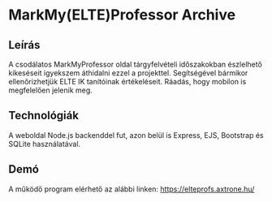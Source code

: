 # MarkMy(ELTE)Professor Archive

## Leírás
A csodálatos MarkMyProfessor oldal tárgyfelvételi időszakokban észlelhető kikeséseit igyekszem áthidalni ezzel a projekttel.
Segítségével bármikor ellenőrizhetjük ELTE IK tanítóinak értékeléseit. Ráadás, hogy mobilon is megfelelően jelenik meg.

## Technológiák
A weboldal Node.js backenddel fut, azon belül is Express, EJS, Bootstrap és SQLite használatával.

## Demó
A működő program elérhető az alábbi linken: https://elteprofs.axtrone.hu/

